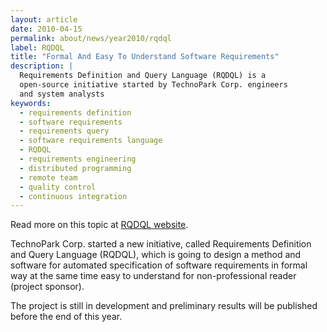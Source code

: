 ```yaml
---
layout: article
date: 2010-04-15
permalink: about/news/year2010/rqdql
label: RQDQL
title: "Formal And Easy To Understand Software Requirements"
description: |
  Requirements Definition and Query Language (RQDQL) is a
  open-source initiative started by TechnoPark Corp. engineers
  and system analysts
keywords:
  - requirements definition
  - software requirements
  - requirements query
  - software requirements language
  - RQDQL
  - requirements engineering
  - distributed programming
  - remote team
  - quality control
  - continuous integration
---
```


Read more on this topic at [RQDQL website](http://www.rqdql.com/rqdql.html).

TechnoPark Corp. started a new initiative, called Requirements Definition and Query Language 
(RQDQL), which is going to design a method and software for automated specification of software 
requirements in formal way at the same time easy to understand for non-professional reader (project sponsor).

The project is still in development and preliminary results will be published before the end of this year.
